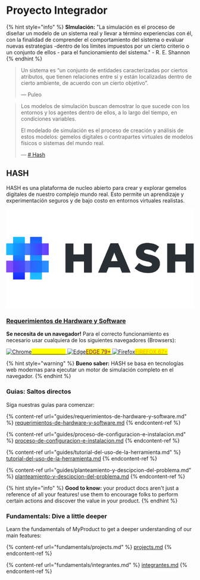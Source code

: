 # Proyecto Integrador



{% hint style="info" %}
**SImulación:** "La simulación es el proceso de diseñar un modelo de un sistema real y llevar a término experiencias con él, con la finalidad de comprender el comportamiento del sistema o evaluar nuevas estrategias -dentro de los límites impuestos por un cierto criterio o un conjunto de ellos - para el funcionamiento del sistema." - R. E. Shannon
{% endhint %}

> Un sistema es “un conjunto de entidades caracterizadas por ciertos atributos, que tienen relaciones entre sí y están localizadas dentro de cierto ambiente, de acuerdo con un cierto objetivo”.
>
> — Puleo

> Los modelos de simulación buscan demostrar lo que sucede con los entornos y los agentes dentro de ellos, a lo largo del tiempo, en condiciones variables.
>
> El modelado de simulación es el proceso de creación y análisis de estos modelos: gemelos digitales o contrapartes virtuales de modelos físicos o sistemas del mundo real.
>
> — [# Hash](https://hash.ai/glossary/simulation)

## HASH

HASH es una plataforma de nucleo abierto para crear y explorar gemelos digitales de nuestro complejo mundo real. Esto permite un aprendizaje y experimentación seguros y de bajo costo en entornos virtuales realistas.

![Logo # Hash](.gitbook/assets/image-removebg-preview.png)

### [Requerimientos de Hardware y Software](guides/requerimientos-de-hardware-y-software.md)

**Se necesita de un navegador!** Para el correcto funcionamiento es necesario usar  cualquiera de los siguientes navegadores (Browsers):

[![Chrome](https://hash.ai/assets/google-chrome.svg)<mark style="color:yellow;">CHROME 66+</mark>](https://www.google.com/chrome/)<mark style="color:yellow;"></mark>[ ![Edge](https://hash.ai/assets/edge.svg)<mark style="color:purple;">EDGE 79+</mark>](https://www.microsoft.com/en-us/edge)<mark style="color:purple;"></mark>[ <mark style="color:purple;"></mark> ![Firefox](https://hash.ai/assets/firefox.svg)<mark style="color:orange;">FIREFOX 67+</mark>](https://www.mozilla.org/en-GB/firefox/new/)<mark style="color:orange;"></mark>

{% hint style="warning" %}
**Bueno saber:** HASH se basa en tecnologías web modernas para ejecutar un motor de simulación completo en el navegador.&#x20;
{% endhint %}

### Guias: Saltos directos

Siga nuestras guías para comenzar:

{% content-ref url="guides/requerimientos-de-hardware-y-software.md" %}
[requerimientos-de-hardware-y-software.md](guides/requerimientos-de-hardware-y-software.md)
{% endcontent-ref %}

{% content-ref url="guides/proceso-de-configuracion-e-instalacion.md" %}
[proceso-de-configuracion-e-instalacion.md](guides/proceso-de-configuracion-e-instalacion.md)
{% endcontent-ref %}

{% content-ref url="guides/tutorial-del-uso-de-la-herramienta.md" %}
[tutorial-del-uso-de-la-herramienta.md](guides/tutorial-del-uso-de-la-herramienta.md)
{% endcontent-ref %}

{% content-ref url="guides/planteamiento-y-descipcion-del-problema.md" %}
[planteamiento-y-descipcion-del-problema.md](guides/planteamiento-y-descipcion-del-problema.md)
{% endcontent-ref %}

{% hint style="info" %}
**Good to know:** your product docs aren't just a reference of all your features! use them to encourage folks to perform certain actions and discover the value in your product.
{% endhint %}

### Fundamentals: Dive a little deeper

Learn the fundamentals of MyProduct to get a deeper understanding of our main features:

{% content-ref url="fundamentals/projects.md" %}
[projects.md](fundamentals/projects.md)
{% endcontent-ref %}

{% content-ref url="fundamentals/integrantes.md" %}
[integrantes.md](fundamentals/integrantes.md)
{% endcontent-ref %}
